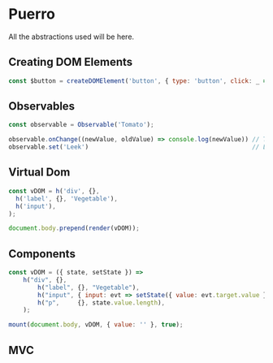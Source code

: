 # Puerro

All the abstractions used will be here.

## Creating DOM Elements
```js
const $button = createDOMElement('button', { type: 'button', click: _ => console.log('Clicked')}, 'Do it!')
```

## Observables

```javascript
const observable = Observable('Tomato');

observable.onChange((newValue, oldValue) => console.log(newValue)) // Tomato
observable.set('Leek')                                             // Leek
```

## Virtual Dom

```javascript
const vDOM = h('div', {}, 
  h('label', {}, 'Vegetable'),
  h('input'),
);

document.body.prepend(render(vDOM));
```

## Components

```javascript
const vDOM = ({ state, setState }) =>
    h("div", {},
        h("label", {}, "Vegetable"),
        h("input", { input: evt => setState({ value: evt.target.value }) }),
        h("p",     {}, state.value.length),
    );

mount(document.body, vDOM, { value: '' }, true);
```

## MVC
